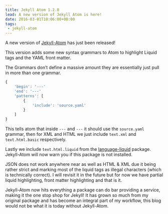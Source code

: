 ```yaml
---
title: Jekyll Atom 1.2.0
lead: A new version of Jekyll Atom is here!
date: 2016-03-01T10:06:00+00:00
tags:
 - jekyll-atom
---
```

A new version of [Jekyll-Atom](https://atom.io/packages/jekyll) has just been released!

This version adds some new syntax grammars to Atom to highlight Liquid tags and the YAML front matter.

The Grammars don’t define a massive amount they are essentially just pull in more than one grammar.

```js
{
    'begin': '---'
    'end': '---'
    'patterns': [
        {
            'include': 'source.yaml'
        }
    ]
}
```

This tells atom that inside `---` and `---` it should use the `source.yaml` grammar, then for XML and HTML we just include `text.xml` and `text.html.basic` respectively.

Lastly we include `text.html.liquid` from the [language-liquid](https://atom.io/packages/language-liquid) package. Jekyll-Atom will now warn you if this package is not installed.

JSON does not work anywhere near as well as HTML & XML due it being rather strict and marking most of the liquid tags as illegal characters (which is technically correct). I will revisit it in the future but for now we have partial liquid highlighting, front matter highlighting and that is it.

Jekyll-Atom now hits everything a package can do bar providing a service, making it the one stop shop for Jekyll! It has grown so much from my original package and has become an integral part of my workflow, this blog would not be what it is today without Jekyll-Atom.
